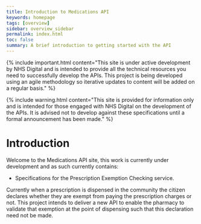 ```yaml
---
title: Introduction to Medications API
keywords: homepage
tags: [overview]
sidebar: overview_sidebar
permalink: index.html
toc: false
summary: A brief introduction to getting started with the API
---
```


{% include important.html content="This site is under active development by NHS Digital and is intended to provide all the technical resources you need to successfully develop the APIs. This project is being developed using an agile methodology so iterative updates to content will be added on a regular basis." %}

{% include warning.html content="This site is provided for information only and is intended for those engaged with NHS Digital on the development of the APIs. It is advised not to develop against these specifications until a formal announcement has been made." %}

# Introduction #

Welcome to the Medications API site, this work is currently under development and as such currently contains:

- Specifications for the Prescription Exemption Checking service.

Currently when a prescription is dispensed in the community the citizen declares whether they are exempt from paying the prescription charges or not. This project intends to deliver a new API to enable the pharmacy to validate that exemption at the point of dispensing such that this declaration need not be made.
